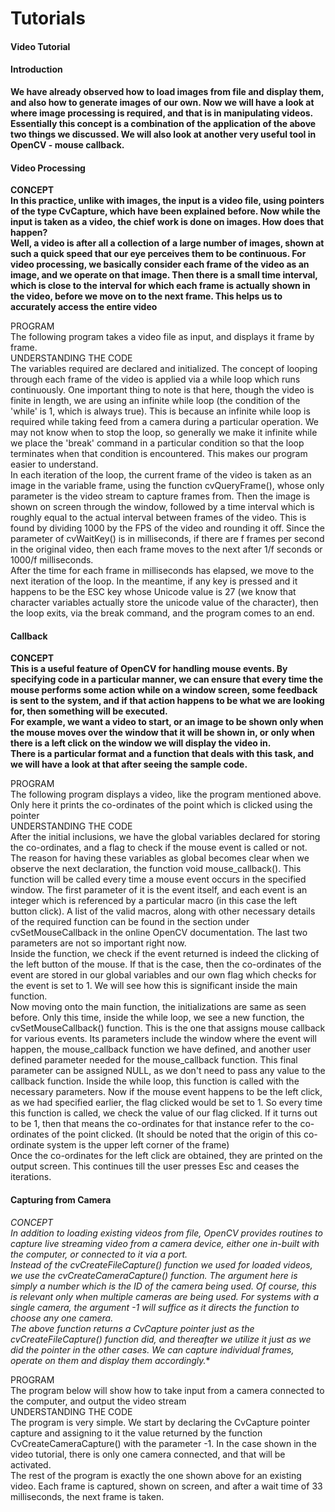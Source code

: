 # Tutorials

#### Video Tutorial

#### Introduction

**We have already observed how to load images from file and display them, and also how to generate images of our own. Now we will have a look at where image processing is required, and that is in manipulating videos. Essentially this concept is a combination of the application of the above two things we discussed. We will also look at another very useful tool in OpenCV - mouse callback.**

#### Video Processing

**CONCEPT  
In this practice, unlike with images, the input is a video file, using pointers of the type CvCapture, which have been explained before. Now while the input is taken as a video, the chief work is done on images. How does that happen?  
Well, a video is after all a collection of a large number of images, shown at such a quick speed that our eye perceives them to be continuous. For video processing, we basically consider each frame of the video as an image, and we operate on that image. Then there is a small time interval, which is close to the interval for which each frame is actually shown in the video, before we move on to the next frame. This helps us to accurately access the entire video**

PROGRAM  
The following program takes a video file as input, and displays it frame by frame.  
UNDERSTANDING THE CODE  
The variables required are declared and initialized. The concept of looping through each frame of the video is applied via a while loop which runs continuously. One important thing to note is that here, though the video is finite in length, we are using an infinite while loop (the condition of the 'while' is 1, which is always true). This is because an infinite while loop is required while taking feed from a camera during a particular operation. We may not know when to stop the loop, so generally we make it infinite while we place the 'break' command in a particular condition so that the loop terminates when that condition is encountered. This makes our program easier to understand.  
In each iteration of the loop, the current frame of the video is taken as an image in the variable frame, using the function cvQueryFrame(), whose only parameter is the video stream to capture frames from. Then the image is shown on screen through the window, followed by a time interval which is roughly equal to the actual interval between frames of the video. This is found by dividing 1000 by the FPS of the video and rounding it off. Since the parameter of cvWaitKey() is in milliseconds, if there are f frames per second in the original video, then each frame moves to the next after 1/f seconds or 1000/f milliseconds.  
After the time for each frame in milliseconds has elapsed, we move to the next iteration of the loop. In the meantime, if any key is pressed and it happens to be the ESC key whose Unicode value is 27 (we know that character variables actually store the unicode value of the character), then the loop exits, via the break command, and the program comes to an end.

#### Callback

**CONCEPT  
This is a useful feature of OpenCV for handling mouse events. By specifying code in a particular manner, we can ensure that every time the mouse performs some action while on a window screen, some feedback is sent to the system, and if that action happens to be what we are looking for, then something will be executed.   
For example, we want a video to start, or an image to be shown only when the mouse moves over the window that it will be shown in, or only when there is a left click on the window we will display the video in.   
There is a particular format and a function that deals with this task, and we will have a look at that after seeing the sample code.**

PROGRAM  
The following program displays a video, like the program mentioned above. Only here it prints the co-ordinates of the point which is clicked using the pointer  
UNDERSTANDING THE CODE  
After the initial inclusions, we have the global variables declared for storing the co-ordinates, and a flag to check if the mouse event is called or not. The reason for having these variables as global becomes clear when we observe the next declaration, the function void mouse_callback(). This function will be called every time a mouse event occurs in the specified window. The first parameter of it is the event itself, and each event is an integer which is referenced by a particular macro (in this case the left button click). A list of the valid macros, along with other necessary details of the required function can be found in the section under cvSetMouseCallback in the online OpenCV documentation. The last two parameters are not so important right now.  
Inside the function, we check if the event returned is indeed the clicking of the left button of the mouse. If that is the case, then the co-ordinates of the event are stored in our global variables and our own flag which checks for the event is set to 1. We will see how this is significant inside the main function.  
Now moving onto the main function, the initializations are same as seen before. Only this time, inside the while loop, we see a new function, the cvSetMouseCallback() function. This is the one that assigns mouse callback for various events. Its parameters include the window where the event will happen, the mouse_callback function we have defined, and another user defined parameter needed for the mouse_callback function. This final parameter can be assigned NULL, as we don't need to pass any value to the callback function. Inside the while loop, this function is called with the necessary parameters. Now if the mouse event happens to be the left click, as we had specified earlier, the flag clicked would be set to 1. So every time this function is called, we check the value of our flag clicked. If it turns out to be 1, then that means the co-ordinates for that instance refer to the co-ordinates of the point clicked. (It should be noted that the origin of this co-ordinate system is the upper left corner of the frame)   
Once the co-ordinates for the left click are obtained, they are printed on the output screen. This continues till the user presses Esc and ceases the iterations.

#### Capturing from Camera

**CONCEPT  
In addition to loading existing videos from file, OpenCV provides routines to capture live streaming video from a camera device, either one in-built with the computer, or connected to it via a port.  
Instead of the cvCreateFileCapture() function we used for loaded videos, we use the cvCreateCameraCapture() function. The argument here is simply a number which is the ID of the camera being used. Of course, this is relevant only when multiple cameras are being used. For systems with a single camera, the argument -1 will suffice as it directs the function to choose any one camera.  
The above function returns a CvCapture* pointer just as the cvCreateFileCapture() function did, and thereafter we utilize it just as we did the pointer in the other cases. We can capture individual frames, operate on them and display them accordingly.**

PROGRAM  
The program below will show how to take input from a camera connected to the computer, and output the video stream  
UNDERSTANDING THE CODE  
The program is very simple. We start by declaring the CvCapture pointer capture and assigning to it the value returned by the function CvCreateCameraCapture() with the parameter -1. In the case shown in the video tutorial, there is only one camera connected, and that will be activated.  
The rest of the program is exactly the one shown above for an existing video. Each frame is captured, shown on screen, and after a wait time of 33 milliseconds, the next frame is taken.